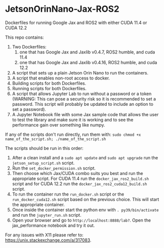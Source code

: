 # JetsonOrinNano-Jax-ROS2
Dockerfiles for running Google Jax and ROS2 with either CUDA 11.4 or CUDA 12.2

This repo contains:
1. Two Dockerfiles:
     1. one that has Google Jax and Jaxlib v0.4.7, ROS2 humble, and cuda 11.4
     2. one that has Google Jax and Jaxlib v0.4.16, ROS2 humble, and cuda 12.2
2. A script that sets up a plain Jetson Orin Nano to run the containers.
3. A script that enables non-root access to docker.
4. Building scripts for both Dockerfiles.
5. Running scripts for both Dockerfiles.
6. A script that allows Jupyter Lab to run without a password or a token (WARNING: This can pose a security risk so it is recommended to set a password. This script will probably be updated to include an option to set a password).
7. A Jupyter Notebook file with some Jax sample code that allows the user to test the library and make sure it is working and to see the performance gain over something like numpy.

If any of the scripts don't run directly, run them with: `sudo chmod +x name_of_the_script.sh; ./name_of_the_script.sh`

The scripts should be run in this order:
1. After a clean install and a `sudo apt update` and `sudo apt upgrade` run the `jetson_setup_script.sh` script.
2. Run the `set_docker_permission.sh` script.
3. Then choose which Jax/CUDA combo suits you best and run the appropriate script. For CUDA 11.4 run the `docker_jax_ros2_build.sh` script and for CUDA 12.2 run the `docker_jax_ros2_cuda12_build.sh` script.
4. To run the container run the `run_docker.sh` script or the `run_docker_cuda12.sh` script based on the previous choice. This will start the appropriate container.
5. Once inside the container start the python env with `. py39/bin/activate` and run the `jupyter_run.sh` script.
6. Open your browser and go to `http://localhost:8888/lab?`. Open the jax_performance notebook and try it out.

For any issues with X11 please refer to: https://unix.stackexchange.com/a/317083.
